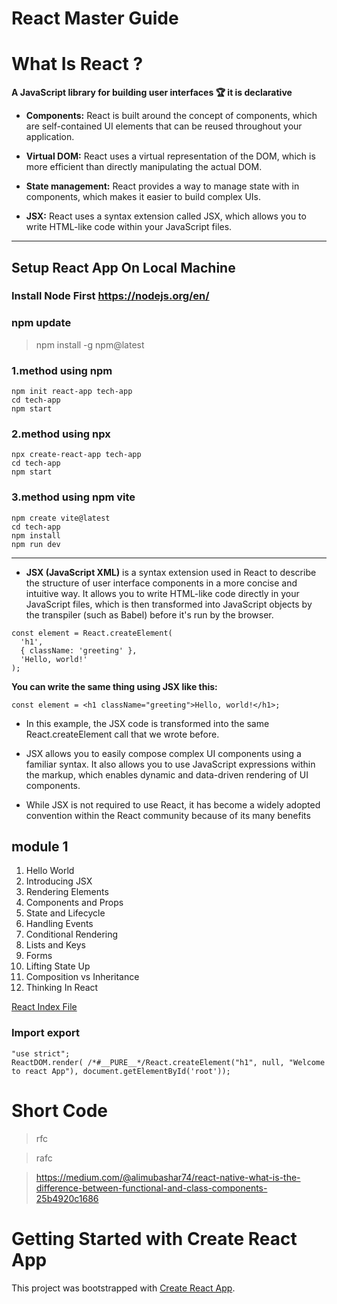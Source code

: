 # React Master Guide

# What Is React ?

**A JavaScript library for building user interfaces &#127942; it is declarative** 

- **Components:** React is built around the concept of components, which are self-contained UI elements that can be reused throughout your application.

- **Virtual DOM:** React uses a virtual representation of the DOM, which is more efficient than directly manipulating the actual DOM.

- **State management:** React provides a way to manage state with in components, which makes it easier to build complex UIs.

- **JSX:** React uses a syntax extension called JSX, which allows you to write HTML-like code within your JavaScript files.

<hr>

## Setup React App On Local Machine 

### Install Node First https://nodejs.org/en/

### npm update

> npm install -g npm@latest


### 1.method using npm
```
npm init react-app tech-app
cd tech-app
npm start
```
### 2.method using npx

```
npx create-react-app tech-app
cd tech-app
npm start
```

### 3.method using npm  vite

```
npm create vite@latest
cd tech-app 
npm install
npm run dev
```
<hr>

- **JSX (JavaScript XML)** is a syntax extension used in React to describe the structure of user interface components in a more concise and intuitive way. It allows you to write HTML-like code directly in your JavaScript files, which is then transformed into JavaScript objects by the transpiler (such as Babel) before it's run by the browser.

```
const element = React.createElement(
  'h1',
  { className: 'greeting' },
  'Hello, world!'
);
```

**You can write the same thing using JSX like this:**

```
const element = <h1 className="greeting">Hello, world!</h1>;
```

- In this example, the JSX code is transformed into the same React.createElement call that we wrote before.

- JSX allows you to easily compose complex UI components using a familiar syntax. It also allows you to use JavaScript expressions within the markup, which enables dynamic and data-driven rendering of UI components.

- While JSX is not required to use React, it has become a widely adopted convention within the React community because of its many benefits






## module 1

1. Hello World
2. Introducing JSX
3. Rendering Elements
4. Components and Props
5. State and Lifecycle
6. Handling Events
7. Conditional Rendering
8. Lists and Keys
9. Forms
10. Lifting State Up
11. Composition vs Inheritance
12. Thinking In React

<a href="root.js">React Index File</a>

### Import export
```
"use strict";
ReactDOM.render( /*#__PURE__*/React.createElement("h1", null, "Welcome to react App"), document.getElementById('root'));
```

# Short Code

> rfc

> rafc



> https://medium.com/@alimubashar74/react-native-what-is-the-difference-between-functional-and-class-components-25b4920c1686





# Getting Started with Create React App

This project was bootstrapped with [Create React App](https://github.com/facebook/create-react-app).

